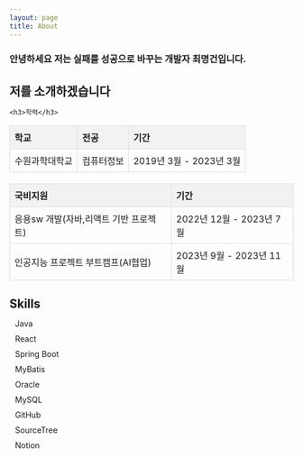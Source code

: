 ```yaml
---
layout: page
title: About
---
```


<h3>안녕하세요 저는 실패를 성공으로 바꾸는 개발자 최명건입니다.</h3>
<style>
        table {
            width: 100%;
            border-collapse: collapse;
            margin-bottom: 20px;
        }
        th, td {
            border: 1px solid #dddddd;
            text-align: left;
            padding: 8px;
        }
        th {
            background-color: #f2f2f2;
        }
    </style>
<body>
    <h2>저를 소개하겠습니다</h2>

    <h3>학력</h3>

   <table>
        <tr>
            <th>학교</th>
            <th>전공</th>
            <th>기간</th>
        </tr>
        <tr>
            <td>수원과학대학교</td>
            <td>컴퓨터정보</td>
            <td>2019년 3월 - 2023년 3월</td>
        </tr>
    </table>

 <table>
        <tr>
            <th>국비지원</th>
            <th>기간</th>
        </tr>
        <tr>
            <td>응용sw 개발(자바,리액트 기반 프로젝트)</td>
            <td>2022년 12월 - 2023년 7월</td>
        </tr>
         <tr>
            <td>인공지능 프로젝트 부트캠프(AI협업)</td>
            <td>2023년 9월 - 2023년 11월</td>
        </tr>
    </table>

 <style>
        h2 {
            margin-bottom: 10px;
        }
        .skills {
            list-style: none;
            padding: 0;
        }
        .skills li {
            margin-bottom: 10px;
        }
        .skills i {
            margin-right: 10px;
        }
    </style>

<body>
    <h2>Skills</h2>

 <ul class="skills">
        <li><i class="fab fa-java"></i> Java</li>
        <li><i class="fab fa-react"></i> React</li>
        <li><i class="fab fa-java"></i> Spring Boot</li>
        <li><i class="fab fa-java"></i> MyBatis</li>
        <li><i class="fas fa-database"></i> Oracle</li>
        <li><i class="fas fa-database"></i> MySQL</li>
        <li><i class="fab fa-github"></i> GitHub</li>
        <li><i class="fas fa-code-branch"></i> SourceTree</li>
        <li><i class="fas fa-book"></i> Notion</li>
    </ul>
</body>
